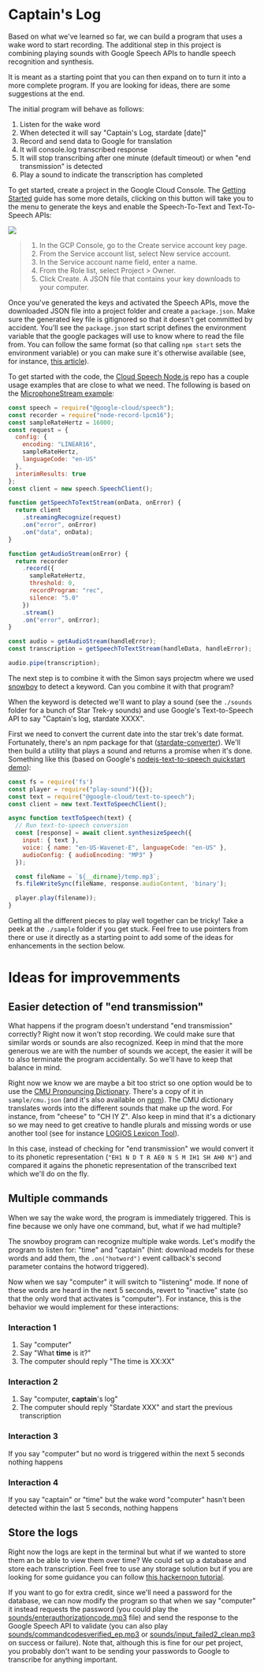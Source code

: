 # Captain's Log

Based on what we've learned so far, we can build a program that uses a wake word to start recording. The additional step in this project is combining playing sounds with Google Speech APIs to handle speech recognition and synthesis.

It is meant as a starting point that you can then expand on to turn it into a more complete program. If you are looking for ideas, there are some suggestions at the end.

The initial program will behave as follows:

1. Listen for the wake word
1. When detected it will say "Captain's Log, stardate [date]"
1. Record and send data to Google for translation
1. It will console.log transcribed response
1. It will stop transcribing after one minute (default timeout) or when "end transmission" is detected
1. Play a sound to indicate the transcription has completed

To get started, create a project in the Google Cloud Console. The [Getting Started](https://cloud.google.com/docs/authentication/getting-started) guide has some more details, clicking on this button will take you to the menu to generate the keys and enable the Speech-To-Text and Text-To-Speech APIs:

![](./create-account.png)

> 1. In the GCP Console, go to the Create service account key page.
> 1. From the Service account list, select New service account.
> 1. In the Service account name field, enter a name.
> 1. From the Role list, select Project > Owner.
> 1. Click Create. A JSON file that contains your key downloads to your computer.

Once you've generated the keys and activated the Speech APIs, move the downloaded JSON file into a project folder and create a `package.json`. Make sure the generated key file is gitignored so that it doesn't get committed by accident. You'll see the `package.json` start script defines the environment variable that the google packages will use to know where to read the file from. You can follow the same format (so that calling `npm start` sets the environment variable) or you can make sure it's otherwise available (see, for instance, [this article](https://medium.com/@himanshuagarwal1395/setting-up-environment-variables-in-macos-sierra-f5978369b255)).

To get started with the code, the [Cloud Speech Node.js](https://github.com/googleapis/nodejs-speech) repo has a couple usage examples that are close to what we need. The following is based on the [MicrophoneStream example](https://github.com/googleapis/nodejs-speech/blob/master/samples/MicrophoneStream.js):

```js
const speech = require("@google-cloud/speech");
const recorder = require("node-record-lpcm16");
const sampleRateHertz = 16000;
const request = {
  config: {
    encoding: "LINEAR16",
    sampleRateHertz,
    languageCode: "en-US"
  },
  interimResults: true
};
const client = new speech.SpeechClient();

function getSpeechToTextStream(onData, onError) {
  return client
    .streamingRecognize(request)
    .on("error", onError)
    .on("data", onData);
}

function getAudioStream(onError) {
  return recorder
    .record({
      sampleRateHertz,
      threshold: 0,
      recordProgram: "rec",
      silence: "5.0"
    })
    .stream()
    .on("error", onError);
}

const audio = getAudioStream(handleError);
const transcription = getSpeechToTextStream(handleData, handleError);

audio.pipe(transcription);
```

The next step is to combine it with the Simon says projectm where we used [snowboy](https://www.npmjs.com/package/snowboy) to detect a keyword. Can you combine it with that program?

When the keyword is detected we'll want to play a sound (see the `./sounds` folder for a bunch of Star Trek-y sounds) and use Google's Text-to-Speech API to say "Captain's log, stardate XXXX".

First we need to convert the current date into the star trek's date format. Fortunately, there's an npm package for that ([stardate-converter](https://www.npmjs.com/package/stardate-converter)). We'll then build a utility that plays a sound and returns a promise when it's done. Something like this (based on Google's [nodejs-text-to-speech quickstart demo](https://github.com/googleapis/nodejs-text-to-speech/blob/master/samples/quickstart.js)):

```js
const fs = require('fs')
const player = require("play-sound")({});
const text = require("@google-cloud/text-to-speech");
const client = new text.TextToSpeechClient();

async function textToSpeech(text) {
  // Run text-to-speech conversion
  const [response] = await client.synthesizeSpeech({
    input: { text },
    voice: { name: "en-US-Wavenet-E", languageCode: "en-US" },
    audioConfig: { audioEncoding: "MP3" }
  });

  const fileName = `${__dirname}/temp.mp3`;
  fs.fileWriteSync(fileName, response.audioContent, 'binary');

  player.play(filename));
}
```

Getting all the different pieces to play well together can be tricky! Take a peek at the `./sample` folder if you get stuck. Feel free to use pointers from there or use it directly as a starting point to add some of the ideas for enhancements in the section below.

# Ideas for improvemments

## Easier detection of "end transmission"

What happens if the program doesn't understand "end transmission" correctly? Right now it won't stop recording.
We could make sure that similar words or sounds are also recognized. Keep in mind that the more generous we are with the number of sounds we accept, the easier it will be to also terminate the program accidentally. So we'll have to keep that balance in mind.

Right now we know we are maybe a bit too strict so one option would be to use the [CMU Pronouncing Dictionary](http://www.speech.cs.cmu.edu/cgi-bin/cmudict). There's a copy of it in `sample/cmu.json` (and it's also available on [npm](https://www.npmjs.com/package/cmu-pronouncing-dictionary)). The CMU dictionary translates words into the different sounds that make up the word. For instance, from "cheese" to "CH IY Z". Also keep in mind that it's a dictionary so we may need to get creative to handle plurals and missing words or use another tool (see for instance [LOGIOS Lexicon Tool](http://www.speech.cs.cmu.edu/tools/lextool.html)).

In this case, instead of checking for "end transmission" we would convert it to its phonetic representation (`"EH1 N D T R AE0 N S M IH1 SH AH0 N"`) and compared it agains the phonetic representation of the transcribed text which we'll do on the fly.

## Multiple commands

When we say the wake word, the program is immediately triggered. This is fine because we only have one command, but, what if we had multiple?

The snowboy program can recognize multiple wake words. Let's modify the program to listen for: "time" and "captain" (hint: download models for these words and add them, the `.on("hotword")` event callback's second parameter contains the hotword triggered).

Now when we say "computer" it will switch to "listening" mode. If none of these words are heard in the next 5 seconds, revert to "inactive" state (so that the only word that activates is "computer"). For instance, this is the behavior we would implement for these interactions:

### Interaction 1

1. Say "computer"
1. Say "What **time** is it?"
1. The computer should reply "The time is XX:XX"

### Interaction 2

1. Say "computer, **captain**'s log"
1. The computer should reply "Stardate XXX" and start the previous transcription

### Interaction 3

If you say "computer" but no word is triggered within the next 5 seconds nothing happens

### Interaction 4

If you say "captain" or "time" but the wake word "computer" hasn't been detected within the last 5 seconds, nothing happens

## Store the logs

Right now the logs are kept in the terminal but what if we wanted to store them an be able to view them over time? We could set up a database and store each transcription. Feel free to use any storage solution but if you are looking for some guidance you can follow [this hackernoon tutorial](https://hackernoon.com/setting-up-node-js-with-a-database-part-1-3f2461bdd77f).

If you want to go for extra credit, since we'll need a password for the database, we can now modify the program so that when we say "computer" it instead requests the password (you could play the [sounds/enterauthorizationcode.mp3](./sounds/enterauthorizationcode.mp3) file) and send the response to the Google Speech API to validate (you can also play [sounds/commandcodesverified_ep.mp3](./sounds/commandcodesverified_ep.mp3) or [sounds/input_failed2_clean.mp3](./sounds/input_failed2_clean.mp3) on success or failure). Note that, although this is fine for our pet project, you probably don't want to be sending your passwords to Google to transcribe for anything important.
